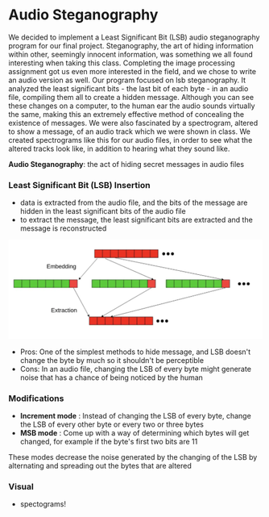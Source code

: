 # Audio Steganography

We decided to implement a Least Significant Bit (LSB) audio steganography program for our final project. Steganography, the art of hiding information within other, seemingly innocent information, was something we all found interesting when taking this class. Completing the image processing assignment got us even more interested in the field, and we chose to write an audio version as well. Our program focused on lsb steganography. It analyzed the least significant bits - the last bit of each byte - in an audio file, compiling them all to create a hidden message. Although you can see these changes on a computer, to the human ear the audio sounds virtually the same, making this an extremely effective method of concealing the existence of messages. 
We were also fascinated by a spectrogram, altered to show a message, of an audio track which we were shown in class. We created spectrograms like this for our audio files, in order to see what the altered tracks look like, in addition to hearing what they sound like. 


**Audio Steganography**: the act of hiding secret messages in audio files

### Least Significant Bit (LSB) Insertion

* data is extracted from the audio file, and the bits of the message are hidden in the least significant bits of the audio file
* to extract the message, the least significant bits are extracted and the message is reconstructed

![Alt text](./LSBvisual.png "LSB visual")

* Pros: One of the simplest methods to hide message, and LSB doesn't change the byte by much so it shouldn't be perceptible
* Cons: In an audio file, changing the LSB of every byte might generate noise that has a chance of being noticed by the human

### Modifications

*  **Increment mode** : Instead of changing the LSB of every byte, change the LSB of every other byte or every two or three bytes
*  **MSB mode** : Come up with a way of determining which bytes will get changed, for example if the byte's first two bits are 11

These modes decrease the noise generated by the changing of the LSB by alternating and spreading out the bytes that are altered

### Visual
* spectograms!

